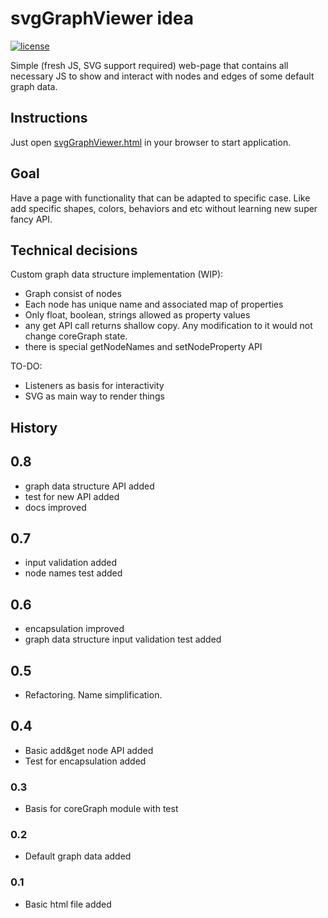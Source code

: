 # svgGraphViewer idea

[![license](https://img.shields.io/badge/license-MIT-blue.svg)](LICENSE)

Simple (fresh JS, SVG support required) web-page that contains all necessary JS to show and interact with nodes and edges of some default graph data.

## Instructions

Just open [svgGraphViewer.html](svgGraphViewer.html) in your browser to start application.

## Goal

Have a page with functionality that can be adapted to specific case. Like add specific shapes, colors, behaviors and etc without learning new super fancy API.

## Technical decisions

Custom graph data structure implementation (WIP):

 * Graph consist of nodes
 * Each node has unique name and associated map of properties
 * Only float, boolean, strings allowed as property values
 * any get API call returns shallow copy. Any modification to it would not change coreGraph state.
 * there is special getNodeNames and setNodeProperty API

TO-DO:

* Listeners as basis for interactivity
* SVG as main way to render things

## History

## 0.8
- graph data structure API added
- test for new API added
- docs improved

## 0.7
- input validation added
- node names test added

## 0.6
- encapsulation improved
- graph data structure input validation test added

## 0.5
- Refactoring. Name simplification.

## 0.4
- Basic add&get node API added
- Test for encapsulation added

### 0.3
- Basis for coreGraph module with test

### 0.2
- Default graph data added

### 0.1
- Basic html file added